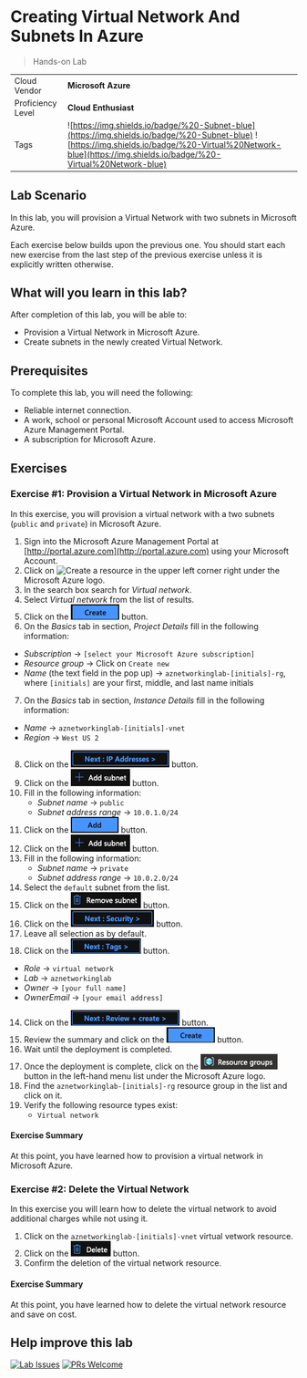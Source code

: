 # Creating Virtual Network And Subnets In Azure

> Hands-on Lab

|                   |                       |
| :---------------- | :-------------------- |
| Cloud Vendor      | **Microsoft Azure**   |
| Proficiency Level | **Cloud  Enthusiast** |
| Tags              | ![https://img.shields.io/badge/%20-Subnet-blue](https://img.shields.io/badge/%20-Subnet-blue) ![https://img.shields.io/badge/%20-Virtual%20Network-blue](https://img.shields.io/badge/%20-Virtual%20Network-blue) |

## Lab Scenario
In this lab, you will provision a Virtual Network with two subnets in Microsoft Azure.

Each exercise below builds upon the previous one. You should start each new exercise from the last step of the previous exercise unless it is explicitly written otherwise.

## What will you learn in this lab?
After completion of this lab, you will be able to:

- Provision a Virtual Network in Microsoft Azure.
- Create subnets in the newly created Virtual Network.

## Prerequisites
To complete this lab, you will need the following:

- Reliable internet connection.
- A work, school or personal Microsoft Account used to access Microsoft Azure Management Portal.
- A subscription for Microsoft Azure.

## Exercises

### Exercise #1: Provision a Virtual Network in Microsoft Azure

In this exercise, you will provision a virtual network with a two subnets (`public` and `private`) in Microsoft Azure.

1. Sign into the Microsoft Azure Management Portal at [http://portal.azure.com](http://portal.azure.com) using your Microsoft Account.
2. Click on ![Create a resource](media/azure-create-a-resource.png) in the upper left corner right under the Microsoft Azure logo.
3. In the search box search for *Virtual network*.
4. Select *Virtual network* from the list of results.
5. Click on the ![Create button](media/azure-create-button.png) button.
6. On the *Basics* tab in section, *Project Details* fill in the following information:
  - *Subscription* → `[select your Microsoft Azure subscription]`
  - *Resource group* → Click on `Create new`
  - *Name* (the text field in the pop up) → `aznetworkinglab-[initials]-rg`, where `[initials]` are your first, middle, and last name initials
7. On the *Basics* tab in section, *Instance Details* fill in the following information:
  - *Name* → `aznetworkinglab-[initials]-vnet`
  - *Region* → `West US 2`
8. Click on the ![Next : IP Addresses button](media/azure-next-ip-addresses-button.png) button.
9. Click on the ![Add subnet button](media/azure-add-subnet-icon-button.png) button.
10. Fill in the following information:
    - *Subnet name* → `public`
    - *Subnet address range* → `10.0.1.0/24`
11. Click on the ![Add button](media/azure-add-button.png) button.
12. Click on the ![Add subnet button](media/azure-add-subnet-icon-button.png) button.
13. Fill in the following information:
    - *Subnet name* → `private`
    - *Subnet address range* → `10.0.2.0/24`
14. Select the `default` subnet from the list.
15. Click on the ![Remove subnet button](media/azure-remove-subnet-icon-button.png) button.
16. Click on the ![Next : Security button](media/azure-next-security-button.png) button.
17. Leave all selection as by default.
18. Click on the ![Next : Tags button](media/azure-next-tags-button.png) button.
  - *Role* → `virtual network`
  - *Lab* → `aznetworkinglab`
  - *Owner* → `[your full name]`
  - *OwnerEmail* → `[your email address]`
14. Click on the ![Next : Review + create button](media/azure-next-review-and-create-button.png) button.
15. Review the summary and click on the ![Create button](media/azure-create-button.png) button.
16. Wait until the deployment is completed.
17. Once the deployment is complete, click on the ![Resource groups button](media/azure-resource-groups-button.png) button in the left-hand menu list under the Microsoft Azure logo.
24. Find the `aznetworkinglab-[initials]-rg` resource group in the list and click on it.
25. Verify the following resource types exist:
    - `Virtual network`

#### Exercise Summary

At this point, you have learned how to provision a virtual network in Microsoft Azure.

### Exercise #2: Delete the Virtual Network

In this exercise you will learn how to delete the virtual network to avoid additional charges while not using it.

1. Click on the `aznetworkinglab-[initials]-vnet` virtual vetwork resource.
2. Click on the ![Delete button](media/azure-delete-icon-button.png) button.
3. Confirm the deletion of the virtual network resource.

#### Exercise Summary

At this point, you have learned how to delete the virtual network resource and save on cost.

## Help improve this lab

[![Lab Issues](https://img.shields.io/github/issues/crimsonpinnacle/cloud-labs)](https://github.com/CrimsonPinnacle/cloud-labs/issues/new?assignees=toddysm&labels=new+lab&template=bug_template.md&title=) [![PRs Welcome](https://img.shields.io/badge/PRs-welcome-brightgreen.svg)](https://github.com/CrimsonPinnacle/cloud-labs/pulls)
